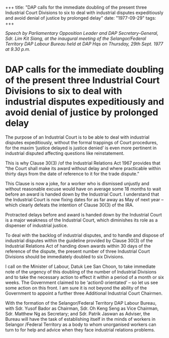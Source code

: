 +++ 
title: "DAP calls for the immediate doubling of the present three Industrial Court Divisions to six to deal with industrial disputes expeditiously and avoid denial of justice by prolonged delay"
date: "1977-09-29"
tags:
+++

_Speech by Parliamentary Opposition Leader and DAP Secretary-General, Sdr. Lim Kit Siang, at the inaugural meeting of the Selangor/Federal Territory DAP Labour Bureau held at DAP Hqs on Thursday, 29th Sept. 1977 at 9.30 p.m._

# DAP calls for the immediate doubling of the present three Industrial Court Divisions to six to deal with industrial disputes expeditiously and avoid denial of justice by prolonged delay

The purpose of an Industrial Court is to be able to deal with industrial disputes expeditiously, without the formal trappings of Court procedures, for the maxim ‘justice delayed is justice denied’ is even more pertinent in industrial disputed affecting questions like reinstatement.</u>

This is why Clause 30(3) /of the Industrial Relations Act 1967 provides that “the Court shall make its award without delay and where practicable within thirty days from the date of reference to it for the trade dispute.”

This Clause is now a joke, for a worker who is dismissed unjustly and without reasonable excuse would have on average some 18 months to wait before an award is handed down by the Industrial Court. I understand that the Industrial Court is now fixing dates for as far away as May of next year – which clearly defeats the intention of Clause 30(3) of the IRA.

Protracted delays before and award is handed down by the Industrial Court is a major weakness of the Industrial Court, which diminishes its role as a dispenser of industrial justice.

To deal with the backlog of industrial disputes, and to handle and dispose of industrial disputes within the guideline provided by Clause 30(3) of the Industrial Relations Act of handing down awards within 30 days of the reference of the dispute, the present number of three Industrial Court Divisions should be immediately doubled to six Divisions.

I call on the Minister of Labour, Datuk Lee San Choon, to take immediate note of the urgency of this doubling of the number of Industrial Divisions and to take the necessary action to effect it within a period of a month or six weeks. The Government claimed to be ‘action0 orientated’ – so let us see some action on this front. I am sure it is not beyond the ability of the Government to appoint a further three Additional Industrial Court Chairmen.

With the formation of the Selangor/Federal Territory DAP Labour Bureau, with Sdr. Yusof Bador as Chairman, Sdr. Oh Keng Seng as Vice Chairman, Sdr. Matthew Ng as Secretary; and Sdr. Patrik Jaswan as Adviser, the Bureau will have the task of establishing itself in the minds of workers in Selangor /Federal Territory as a body to whom unorganised workers can turn to for help and advice when they face industrial relations problems.
 
